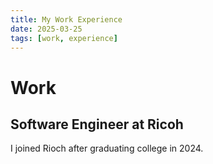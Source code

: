 ```yaml
---
title: My Work Experience
date: 2025-03-25
tags: [work, experience]
---
```


# Work 

## Software Engineer at Ricoh 
I joined Rioch after graduating college in 2024.



